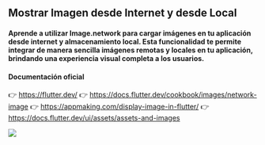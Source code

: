 ## Mostrar Imagen desde Internet y desde Local

#### Aprende a utilizar Image.network para cargar imágenes en tu aplicación desde internet y almacenamiento local. Esta funcionalidad te permite integrar de manera sencilla imágenes remotas y locales en tu aplicación, brindando una experiencia visual completa a los usuarios.

#### Documentación oficial

👉 https://flutter.dev/
👉 https://docs.flutter.dev/cookbook/images/network-image
👉 https://appmaking.com/display-image-in-flutter/
👉 https://docs.flutter.dev/ui/assets/assets-and-images

![](https://upload.wikimedia.org/wikipedia/commons/4/4f/Dash%2C_the_mascot_of_the_Dart_programming_language.png)
